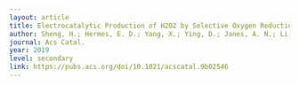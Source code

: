 ```yaml
---
layout: article
title: Electrocatalytic Production of H2O2 by Selective Oxygen Reduction Using Earth-Abundant Cobalt Pyrite (CoS2).
author: Sheng, H.; Hermes, E. D.; Yang, X.; Ying, D.; Janes, A. N.; Li, W.; Schmidt, J. R.*; Jin, S.* 
journal: Acs Catal.	
year: 2019
level: secondary
link: https://pubs.acs.org/doi/10.1021/acscatal.9b02546
---
```


